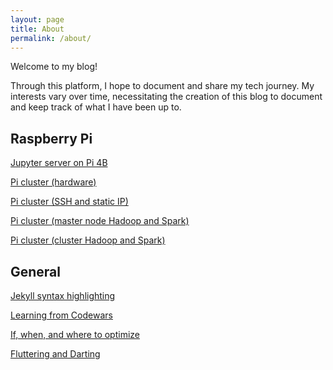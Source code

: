 ```yaml
---
layout: page
title: About
permalink: /about/
---
```


Welcome to my blog! 

Through this platform, I hope to document and share my tech journey. My interests vary over time, necessitating the creation of this blog to document and keep track of what I have been up to. 

## Raspberry Pi

[Jupyter server on Pi 4B](https://zyf0717.github.io/jekyll/update/2020/05/23/jupyter-server-on-pi.html)

[Pi cluster (hardware)](https://zyf0717.github.io/jekyll/update/2020/06/23/pi-clustering-hardware.html)

[Pi cluster (SSH and static IP)](https://zyf0717.github.io/jekyll/update/2020/06/23/pi-ssh-ip.html)

[Pi cluster (master node Hadoop and Spark)](https://zyf0717.github.io/jekyll/update/2020/06/25/pi-single-node-hadoop-spark.html)

[Pi cluster (cluster Hadoop and Spark)](https://zyf0717.github.io/jekyll/update/2020/07/04/pi-clust-hadoop-spark.html)

## General

[Jekyll syntax highlighting](https://zyf0717.github.io/jekyll/update/2020/05/05/jekyll-syntax-highlighting.html)

[Learning from Codewars](https://zyf0717.github.io/jekyll/update/2020/05/06/learning-from-codewars.html)

[If, when, and where to optimize](https://zyf0717.github.io/jekyll/update/2020/05/21/if-when-and-where-to-optimize.html)

[Fluttering and Darting](https://zyf0717.github.io/jekyll/update/2020/06/01/fluttering-and-darting.html)



